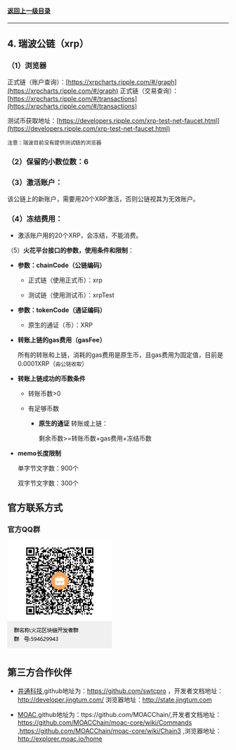 #### <a href="./chapter10.md#top">返回上一级目录</a>      
---
## 4. 瑞波公链（xrp）


### **（1）浏览器**

正式链（账户查询）：[https://xrpcharts.ripple.com/#/graph](https://xrpcharts.ripple.com/#/graph)
正式链（交易查询）：[https://xrpcharts.ripple.com/#/transactions](https://xrpcharts.ripple.com/#/transactions)

测试币获取地址：[https://developers.ripple.com/xrp-test-net-faucet.html](https://developers.ripple.com/xrp-test-net-faucet.html)

`注意：瑞波目前没有提供测试链的浏览器`

### **（2）保留的小数位数**：6

### **（3）激活账户**：

 该公链上的新账户，需要用20个XRP激活，否则公链视其为无效账户。

### **（4）冻结费用**：

* 激活账户用的20个XRP，会冻结，不能消费。

（5）**火花平台接口的参数，使用条件和限制**：

* **参数：chainCode（公链编码）**

	* 正式链（使用正式币）：xrp

	* 测试链（使用测试币）：xrpTest

* **参数：tokenCode（通证编码）**

	* 原生的通证（币）：XRP

	
* **转账上链的gas费用（gasFee）**

	所有的转账和上链，消耗的gas费用是原生币，且gas费用为固定值，目前是0.0001XRP（`由公链收取`）

* **转账上链成功的币数条件**

	* 转账币数>0

	* 有足够币数

		* **原生的通证** 转账或上链：

			剩余币数>=转账币数+gas费用+冻结币数

* **memo长度限制**

	单字节文字数：900个

	双字节文字数：300个





## 官方联系方式

### 官方QQ群

![QQ群：594629943](../sp.png)


## 第三方合作伙伴

 - <a href="https://www.jingtum.com/">井通科技</a>,github地址为：https://github.com/swtcpro ，开发者文档地址：http://developer.jingtum.com/  浏览器地址：http://state.jingtum.com

 - <a href="http://www.moac.io/">MOAC</a>,github地址为：ttps://github.com/MOACChain/,开发者文档地址：https://github.com/MOACChain/moac-core/wiki/Commands ,https://github.com/MOACChain/moac-core/wiki/Chain3 ,浏览器地址：http://explorer.moac.io/home

